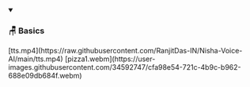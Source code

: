 <details open>
  <summary><h3>🪑 Basics</h3></summary>
  [tts.mp4](https://raw.githubusercontent.com/RanjitDas-IN/Nisha-Voice-AI/main/tts.mp4)
  [pizza1.webm](https://user-images.githubusercontent.com/34592747/cfa98e54-721c-4b9c-b962-688e09db684f.webm)
</details>
